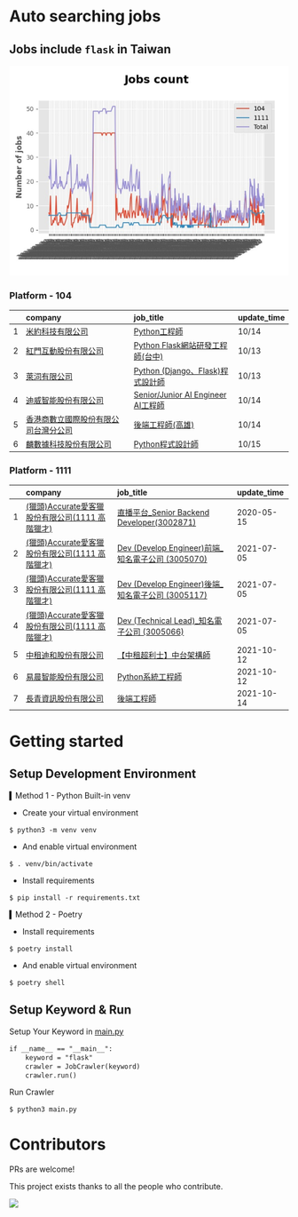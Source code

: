 # Auto searching jobs

## Jobs include `flask` in Taiwan 

 ![image](./doc/plot_img.jpg)


### Platform - 104


|    | company                                                                                 | job_title                                                                                   | update_time   |
|---:|:----------------------------------------------------------------------------------------|:--------------------------------------------------------------------------------------------|:--------------|
|  1 | [米約科技有限公司](https://www.104.com.tw/company/1a2x6bl97m?jobsource=jolist_d_date)           | [Python工程師](https://www.104.com.tw/job/6zey2?jobsource=jolist_d_date)                       | 10/14         |
|  2 | [紅門互動股份有限公司](https://www.104.com.tw/company/oh4m67k?jobsource=jolist_d_relevance)       | [Python Flask網站研發工程師(台中)](https://www.104.com.tw/job/6kf9h?jobsource=jolist_d_relevance)    | 10/13         |
|  3 | [萊泀有限公司](https://www.104.com.tw/company/1a2x6blg3t?jobsource=jolist_d_relevance)        | [Python (Django、Flask)程式設計師](https://www.104.com.tw/job/7cs5e?jobsource=jolist_d_relevance) | 10/13         |
|  4 | [迪威智能股份有限公司](https://www.104.com.tw/company/1a2x6bl035?jobsource=jolist_d_date)         | [Senior/Junior AI Engineer AI工程師](https://www.104.com.tw/job/7ecqj?jobsource=jolist_d_date) | 10/14         |
|  5 | [香港商數立國際股份有限公司台灣分公司](https://www.104.com.tw/company/1a2x6bkrpk?jobsource=jolist_d_date) | [後端工程師(高雄)](https://www.104.com.tw/job/7dms1?jobsource=jolist_d_date)                       | 10/14         |
|  6 | [麟數據科技股份有限公司](https://www.104.com.tw/company/1a2x6bjpwh?jobsource=jolist_d_date)        | [Python程式設計師](https://www.104.com.tw/job/6uj6n?jobsource=jolist_d_date)                     | 10/15         |

### Platform - 1111


|    | company                                                                    | job_title                                                                          | update_time   |
|---:|:---------------------------------------------------------------------------|:-----------------------------------------------------------------------------------|:--------------|
|  1 | [(獵頭)Accurate愛客獵股份有限公司(1111 高階獵才)](https://www.1111.com.tw/corp/69647966/) | [直播平台_Senior Backend Developer(3002871)](https://www.1111.com.tw/job/85960420/)    | 2020-05-15    |
|  2 | [(獵頭)Accurate愛客獵股份有限公司(1111 高階獵才)](https://www.1111.com.tw/corp/69647966/) | [Dev (Develop Engineer)前端_知名電子公司 (3005070)](https://www.1111.com.tw/job/97460023/) | 2021-07-05    |
|  3 | [(獵頭)Accurate愛客獵股份有限公司(1111 高階獵才)](https://www.1111.com.tw/corp/69647966/) | [Dev (Develop Engineer)後端_知名電子公司 (3005117)](https://www.1111.com.tw/job/97460074/) | 2021-07-05    |
|  4 | [(獵頭)Accurate愛客獵股份有限公司(1111 高階獵才)](https://www.1111.com.tw/corp/69647966/) | [Dev (Technical Lead)_知名電子公司 (3005066)](https://www.1111.com.tw/job/97459998/)     | 2021-07-05    |
|  5 | [中租迪和股份有限公司](https://www.1111.com.tw/corp/2850037/)                        | [【中租超利士】中台架構師](https://www.1111.com.tw/job/97507405/)                              | 2021-10-12    |
|  6 | [易晨智能股份有限公司](https://www.1111.com.tw/corp/73144996/)                       | [Python系統工程師](https://www.1111.com.tw/job/97456467/)                               | 2021-10-12    |
|  7 | [長青資訊股份有限公司](https://www.1111.com.tw/corp/71694811/)                       | [後端工程師](https://www.1111.com.tw/job/85012186/)                                     | 2021-10-14    |



# Getting started
## Setup Development Environment
▍Method 1 - Python Built-in venv

- Create your virtual environment
```
$ python3 -m venv venv
```
- And enable virtual environment
```
$ . venv/bin/activate
```
- Install requirements
```
$ pip install -r requirements.txt 
```

▍Method 2 - Poetry
- Install requirements
```
$ poetry install
```
- And enable virtual environment
```
$ poetry shell
```

## Setup Keyword & Run

Setup Your Keyword in [main.py](./main.py#L88)
```
if __name__ == "__main__":
    keyword = "flask"
    crawler = JobCrawler(keyword)
    crawler.run()
```

Run Crawler
```
$ python3 main.py
```

# Contributors
PRs are welcome!

This project exists thanks to all the people who contribute.

<a href="https://github.com/hsuanchi/auto-search-flask-job/graphs/contributors">
  <img src="https://contrib.rocks/image?repo=hsuanchi/auto-search-flask-job"/>
</a>
